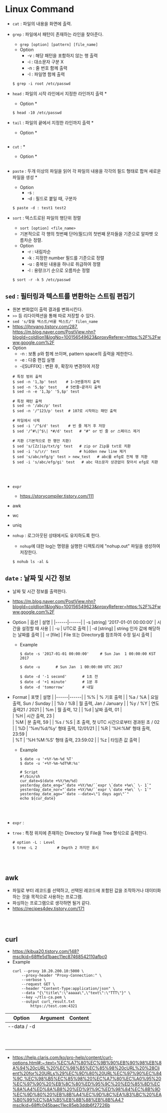 # Linux Command
* ```cat``` : 파일의 내용을 화면에 출력.
    
* ```grep``` : 파일에서 패턴이 존재하는 라인을 찾아준다.
    * ```grep [option] [pattern] [file_name]```
    * Option
        * -v : 해당 패턴을 포함하지 않는 행 출력
        * -i : 대소문자 구분 X
        * -n : 줄 번호 함께 출력
        * -I : 파일명 함께 출력
   ```shell script
   $ grep -i root /etc/passwd
   ```

* ```head``` : 파일의 시작 라인에서 지정한 라인까지 출력
    * 
    * Option
        *
    ```shell script
    $ head -10 /etc/passwd
    ```
    
* ```tail``` : 파일의 끝에서 지정한 라인까지 출력
    * 
    * Option
        *
    ```shell script
    
    ```

* ```cut``` : 
    * 
    * Option
        *
    ```shell script
    
    ```

* ```paste``` : 두개 이상의 파일을 읽어 각 파일의 내용을 각각의 필드 형태로 합쳐
새로운 파일을 생성
    * 
    * Option
        * -s : 
        * -d : 필드로 붙일 때, 구분자
    ```shell script
    $ paste -d : test1 test2
    ```

* ```sort``` : 텍스트로된 파일의 행단위 정렬
    * ```sort [option] <file_name>```
    * 기본적으로 각 행의 첫번째 단어(필드)의 첫번째 문자들을 기준으로 알파벳 오름차순 정렬.
    * Option
        * -r : 내림차순
        * -k <number> : 지정한 number 필드를 기준으로 정렬
        * -u : 중복된 내용을 하나로 취급하여 정렬
        * -l : 용량크기 순으로 오름차순 정렬
    ```shell script
    $ sort -r -k 5 /etc/passwd
    ```

 ## ```sed``` : 필터링과 텍스트를 변환하는 스트림 편집기
* 원본 변화없이 출력 결과를 변화시킨다.
* ```>>``` 등 리다이렉션을 통해 따로 저장할 수 있다.
* ```sed 's/찾을 텍스트/바꿀 텍스트/' filen_name```
* https://jhnyang.tistory.com/287, https://m.blog.naver.com/PostView.nhn?blogId=coldlion1&logNo=100156549623&proxyReferer=https:%2F%2Fwww.google.com%2F
* Option
    * -n : 보통 p와 함께 쓰이며, pattern space의 출력을 제한한다.
    * -e : 다중 편집 실행
    * -i[SUFFIX] : 변환 후, 확장자 변경하여 저장
     ```shell script
     # 특정 범위 출력  
     $ sed -n '1,3p' test    # 1~3번줄까지 출력
     $ sed -n '5,$p' test    # 5번줄~끝까지 출력
     $ sed -n -e '1,3p' '5,$p' test
   
     # 특정 패턴 출력
     $ sed -n '/abc/p' test
     $ sed -n '/^123/p' test  # 107로 시작하는 패턴 출력
   
     # 파일에서 삭제
     $ sed -i '/^$/d' test    # 빈 줄 제거 후 저장
     $ sed '/^#\|^$\| *#/d' test   # "#" or 빈 줄 or 스페이스 제거
 
     # 치환 (기본적으로 한 행만 치환)
     $ sed 's/[Zz]ip/txt/g' test   # zip or Zip을 txt로 치환
     $ sed -i 's/\r/' test         # hidden new line 제거
     $ sed 's/abc/efg/g' test > new_test   # abc를 efg로 전체 행 치환
     $ sed -i 's/abc/efg/gi' test   # abc 대소문자 상관없이 찾아서 efg로 치환
     ```
</br>
</br>


* ```expr```
    * https://storycompiler.tistory.com/111
* awk
* wc
* uniq





* ```nohup``` : 로그아웃된 상태에서도 유지하도록 한다.
    * ```nohup```에 대한 log는 명령을 실행한 디렉토리에 "nohup.out" 파일을 생성하여 저장한다.
    ```
    $ nohub ls -al &
    ```

## ```date``` : 날짜 및 시간 정보
* 날짜 및 시간 정보를 출력한다.
* https://m.blog.naver.com/PostView.nhn?blogId=coldlion1&logNo=100156549623&proxyReferer=https:%2F%2Fwww.google.com%2F
* Option
    | 옵션 | 설명 |
    |------|------|
    | -s [string] '2017-01-01 00:00:00' | 시간을 설정할 때 사용 |
    | -u | UTC로 출력 |
    | -d [string] | string 인자 값에 해당하는 날짜를 출력 |
    | -r [file] | File 또는 Directory를 참조하여 수정 일시 출력 |

    * Example
        ```shell script
        $ date -s '2017-01-01 00:00:00'     # Sun Jan  1 00:00:00 KST 2017

        $ date -u       # Sun Jan  1 00:00:00 UTC 2017

        $ date -d '-1 second'       # 1초 전
        $ date -d '+1 minute'       # 1분 후
        $ date -d 'tomorrow'        # 내일
        ```

* Format
    | 포맷 | 설명 |
    |------|------|
    | %% | % 기호 출력 |
    | %a / %A | 요일 출력, Sun / Sunday |
    | %b / %B | 월 출력, Jan / January |
    | %y / %Y | 연도 출력21 / 2021 |
    | %m | 월 출력, 12 |
    | %d | 날짜 출력, 01 |   
    | %H | 시간 출력, 23 |     
    | %M | 분 출력, 59 |
    | %s / %S | 초 출력, 첫 UTC 시간으로부터 경과된 초 / 02 |
    | %D | '%m/%d/%y' 형태 출력, 12/01/21 |
    | %R | '%H:%M' 형태 출력, 23:59 |    
    | %T | '%H:%M:%S' 형태 출력, 23:59:02 |
    | %z | 타임존 값 출력 |
    
    * Example
        ```
        $ date -u '+%Y-%m-%d %T'
        $ date -u '+%Y-%m-%dT%R:%s'

        # Script
        #!/bin/sh
        cur_date=$(date +%Y/%m/%d)
        yesterday_date_eng="`date +%Y/%m/``expr \`date +%e\` \- 1`"
        yesterday_date_nor="`date +%Y/%m/``expr \`date +%e\` \- 1`"
        yesterday_date_ago="`date --date=\"1 days ago\"`"
        echo ${cur_date}
        ```
</br>
</br>


* ```expr``` : 


* ```tree``` : 특정 위치에 존재하는 Directory 및 File을 Tree 형식으로 출력한다.
    ```shell script
    # option -L : Level
    $ tree -L 2         # Depth 2 까지만 표시
    ```
</br>
</br>


## awk
* 파일로 부터 레코드를 선택하고, 선택된 레코드에 포함된 값을 조작하거나 데이터화하는 것을 목적으로 사용하는 프로그램.
* 파싱하는 프로그램으로 생각하면 될거 같다.
* https://recipes4dev.tistory.com/171

</br>
</br>


## curl
* https://kibua20.tistory.com/148?msclkid=68ffe5d1baec11ec87468542110afbc0
* Example
    ```
    curl --proxy 10.20.200.10:5000 \
        --proxy-header "Proxy-Connection:" \
        --verbose \
        --request GET \
        --header "Content-Type:application/json" \
        --data "{\"title\":\"aaaaa\",\"text\":\"TTT\"}" \
        --key ~/tls-ca.pem \
        --output curl_result.txt
            https://test.com:4321
    ```

| Option | Argument | Content |
|--------|----------|---------|
| --data / -d |  |  |
|  |  |  |
|  |  |  |
|  |  |  |
|  |  |  |
|  |  |  |
|  |  |  |
|  |  |  |
|  |  |  |
|  |  |  |
|  |  |  |


* https://help.claris.com/ko/pro-help/content/curl-options.html#:~:text=%EC%A7%80%EC%9B%90%EB%90%98%EB%8A%94%20cURL%20%EC%98%B5%EC%85%98%20cURL%20%28Client%20for%20URLs%29%EC%9D%80%20URL%EC%97%90%EC%84%9C,%EC%98%B5%EC%85%98%20%EC%A7%80%EC%A0%95%20%EC%97%90%20%EB%8C%80%ED%95%9C%20%ED%85%8D%EC%8A%A4%ED%8A%B8%20%ED%91%9C%ED%98%84%EC%8B%9D%EC%9D%80%20%EB%8B%A4%EC%9D%8C%EA%B3%BC%20%EA%B0%99%EC%8A%B5%EB%8B%88%EB%8B%A4.?msclkid=68ffc045baec11ec85eb3ddb6f27226b